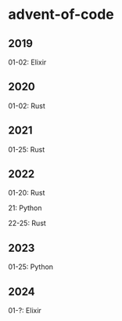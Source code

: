 # advent-of-code

## 2019

01-02: Elixir

## 2020

01-02: Rust

## 2021

01-25: Rust

## 2022

01-20: Rust

21: Python

22-25: Rust

## 2023

01-25: Python

## 2024

01-?: Elixir
